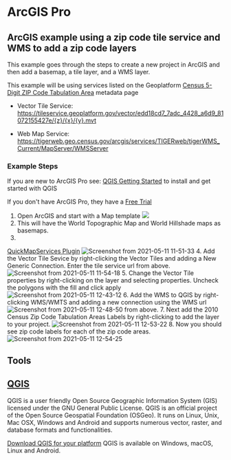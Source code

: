 # ArcGIS Pro

## ArcGIS example using a zip code tile service and WMS to add a zip code layers
This example goes through the steps to create a new project in ArcGIS and then add a basemap, a tile layer, and a WMS layer.

This example will be using services listed on the Geoplatform [Census 5-Digit ZIP Code Tabulation Area](https://www.geoplatform.gov/metadata/895888d3-4f32-5143-88e2-e7b3612891f0) metadata page

* Vector Tile Service: https://tileservice.geoplatform.gov/vector/edd18cd7_7adc_4428_a6d9_81072155427e/{z}/{x}/{y}.mvt

* Web Map Service: https://tigerweb.geo.census.gov/arcgis/services/TIGERweb/tigerWMS_Current/MapServer/WMSServer

### Example Steps

If you are new to ArcGIS Pro see: [QGIS Getting Started](https://www.esri.com/training/catalog/57630435851d31e02a43f007/getting-started-with-arcgis-pro/) to install and get started with QGIS


If you don't have ArcGIS Pro, they have a [Free Trial](https://www.esri.com/en-us/arcgis/trial?rsource=%2Fsoftware%2Farcgis%2Farcgis-for-desktop%2Ffree-trial)


1. Open ArcGIS and start with a Map template
![](https://user-images.githubusercontent.com/64213093/117860579-b131f800-b24d-11eb-8d30-926a4a264f84.png)
2. This will have the World Topographic Map and World Hillshade maps as basemaps.
3. 




 [QuickMapServices Plugin](https://docs.qgis.org/3.16/en/docs/training_manual/qgis_plugins/plugin_examples.html#basic-fa-the-quickmapservices-plugin)
![Screenshot from 2021-05-11 11-51-33](https://user-images.githubusercontent.com/64213093/117861969-4f728d80-b24f-11eb-9d51-cf7f062b5158.png)
4. Add the Vector Tile Sevice by right-clicking the Vector Tiles and adding a New Generic Connection. Enter the tile service url from above.
![Screenshot from 2021-05-11 11-54-18](https://user-images.githubusercontent.com/64213093/117862584-0c64ea00-b250-11eb-91ae-da8dae97cd2a.png)
5. Change the Vector Tile properties by right-clicking on the layer and selecting properties. Uncheck the polygons with the fill and click apply
![Screenshot from 2021-05-11 12-43-12](https://user-images.githubusercontent.com/64213093/117868344-bc3d5600-b256-11eb-89d3-00cd039ce80e.png)
6. Add the WMS to QGIS by right-clicking WMS/WMTS and adding a new connection using the WMS url 
![Screenshot from 2021-05-11 12-48-50](https://user-images.githubusercontent.com/64213093/117868809-44bbf680-b257-11eb-89d6-8a9d00939427.png)
from above.
7. Next add the 2010 Census Zip Code Tabulation Areas Labels by right-clicking to add the layer to your project.
![Screenshot from 2021-05-11 12-53-22](https://user-images.githubusercontent.com/64213093/117869372-f22f0a00-b257-11eb-8d68-64d814409f89.png)
8. Now you should see zip code labels for each of the zip code areas.
![Screenshot from 2021-05-11 12-54-25](https://user-images.githubusercontent.com/64213093/117869552-299db680-b258-11eb-8357-e9544126ae82.png)


## Tools

## [QGIS](https://qgis.org/en/site/about/index.html)
QGIS is a user friendly Open Source Geographic Information System (GIS) licensed under the GNU General Public License. QGIS is an official project of the Open Source Geospatial Foundation (OSGeo). It runs on Linux, Unix, Mac OSX, Windows and Android and supports numerous vector, raster, and database formats and functionalities.

[Download QGIS for your platform](https://qgis.org/en/site/forusers/download.html)
QGIS is available on Windows, macOS, Linux and Android.
